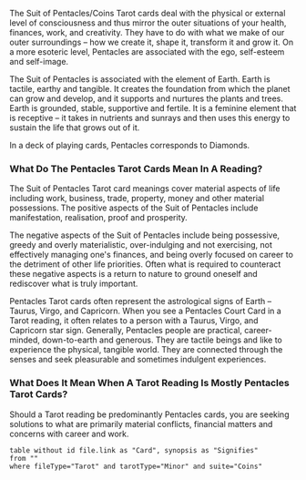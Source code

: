 The Suit of Pentacles/Coins Tarot cards deal with the physical or external level of consciousness and thus mirror the outer situations of your health, finances, work, and creativity. They have to do with what we make of our outer surroundings – how we create it, shape it, transform it and grow it. On a more esoteric level, Pentacles are associated with the ego, self-esteem and self-image.

The Suit of Pentacles is associated with the element of Earth. Earth is tactile, earthy and tangible. It creates the foundation from which the planet can grow and develop, and it supports and nurtures the plants and trees. Earth is grounded, stable, supportive and fertile. It is a feminine element that is receptive – it takes in nutrients and sunrays and then uses this energy to sustain the life that grows out of it.

In a deck of playing cards, Pentacles corresponds to Diamonds.

### What Do The Pentacles Tarot Cards Mean In A Reading?

The Suit of Pentacles Tarot card meanings cover material aspects of life including work, business, trade, property, money and other material possessions. The positive aspects of the Suit of Pentacles include manifestation, realisation, proof and prosperity.

The negative aspects of the Suit of Pentacles include being possessive, greedy and overly materialistic, over-indulging and not exercising, not effectively managing one's finances, and being overly focused on career to the detriment of other life priorities. Often what is required to counteract these negative aspects is a return to nature to ground oneself and rediscover what is truly important.

Pentacles Tarot cards often represent the astrological signs of Earth –Taurus, Virgo, and Capricorn. When you see a Pentacles Court Card in a Tarot reading, it often relates to a person with a Taurus, Virgo, and Capricorn star sign. Generally, Pentacles people are practical, career-minded, down-to-earth and generous. They are tactile beings and like to experience the physical, tangible world. They are connected through the senses and seek pleasurable and sometimes indulgent experiences.

### What Does It Mean When A Tarot Reading Is Mostly Pentacles Tarot Cards?

Should a Tarot reading be predominantly Pentacles cards, you are seeking solutions to what are primarily material conflicts, financial matters and concerns with career and work.

```dataview
table without id file.link as "Card", synopsis as "Signifies"
from ""
where fileType="Tarot" and tarotType="Minor" and suite="Coins"
```
